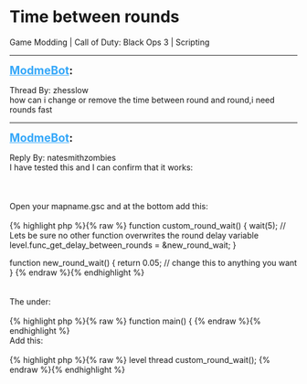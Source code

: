 # Time between rounds
Game Modding | Call of Duty: Black Ops 3 | Scripting

---
<strong style="font-size: 1.4em;"><span style="text-decoration: underline;text-decoration-color: #34a7f9;"><span style="color:#34a7f9;">ModmeBot</span></span>:</strong>

<p>Thread By: zhesslow<br />how can i change or remove the time between round and round,i need rounds fast</p>

---
<strong style="font-size: 1.4em;"><span style="text-decoration: underline;text-decoration-color: #34a7f9;"><span style="color:#34a7f9;">ModmeBot</span></span>:</strong>

<p>Reply By: natesmithzombies<br />I have tested this and I can confirm that it works: <br /><br /><br /><br />Open your mapname.gsc and at the bottom add this: <br /><br />{% highlight php %}{% raw %}
function custom_round_wait()
{
	wait(5); // Lets be sure no other function overwrites the round delay variable
	level.func_get_delay_between_rounds = &amp;new_round_wait; 
}

function new_round_wait()
{
	return 0.05; // change this to anything you want 
}
{% endraw %}{% endhighlight %}
<br /><br /><br />The under: <br /><br />{% highlight php %}{% raw %}
function main()
{
{% endraw %}{% endhighlight %}
<br />Add this: <br /><br />{% highlight php %}{% raw %}
level thread custom_round_wait(); 
{% endraw %}{% endhighlight %}
</p>
